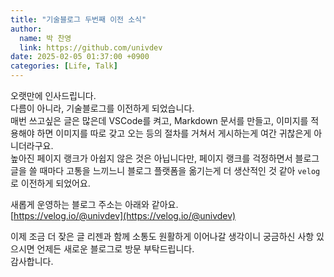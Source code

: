 ```yaml
---
title: "기술블로그 두번째 이전 소식"
author:
  name: 박 찬영
  link: https://github.com/univdev
date: 2025-02-05 01:37:00 +0900
categories: [Life, Talk]
---
```


오랫만에 인사드립니다.  
다름이 아니라, 기술블로그를 이전하게 되었습니다.  
매번 쓰고싶은 글은 많은데 VSCode를 켜고, Markdown 문서를 만들고, 이미지를 적용해야 하면 이미지를 따로 갖고 오는 등의 절차를 거쳐서 게시하는게 여간 귀찮은게 아니더라구요.  
높아진 페이지 랭크가 아쉽지 않은 것은 아닙니다만, 페이지 랭크를 걱정하면서 블로그 글을 쓸 때마다 고통을 느끼느니 블로그 플랫폼을 옮기는게 더 생산적인 것 같아 `velog`로 이전하게 되었어요.

새롭게 운영하는 블로그 주소는 아래와 같아요.  
[https://velog.io/@univdev](https://velog.io/@univdev)

이제 조금 더 잦은 글 리젠과 함께 소통도 원활하게 이어나갈 생각이니 궁금하신 사항 있으시면 언제든 새로운 블로그로 방문 부탁드립니다.  
감사합니다.
